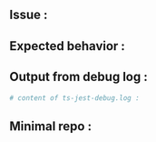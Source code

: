 <!-- First of all, check the troubleshooting wiki page for common issues at:
https://github.com/kulshekhar/ts-jest/wiki/Troubleshooting -->

## Issue <!-- describe the issue below -->:


## Expected behavior <!-- describe the expected behavior below -->:


## Output from debug log <!-- You can activate the debug logger by setting the environment variable TS_JEST_DEBUG="true" before running tests. The output of the logger will be in **ts-jest-debug.log**, paste it below -->:
```bash
# content of ts-jest-debug.log :

```


## Minimal repo <!-- If you haven't already, create the smallest possible repo that reproduces this issue by running `npm install` and `npm test`. This will speed up any fixes that this issue might need. Paste the minimal repo URL below -->:


<!-- Optional (but highly recommended): Configure Travis (or your favorite system) with the minimal repo. This allows potential solutions to be tested against the minimal repo. This saves everyone time and avoids a lot of back and forth. -->
